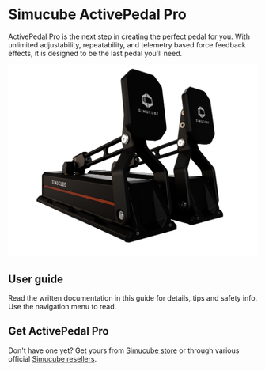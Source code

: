 # Simucube ActivePedal Pro

ActivePedal Pro is the next step in creating the perfect pedal for you. With unlimited adjustability, repeatability, and telemetry based force feedback effects, it is designed to be the last pedal you’ll need.

![](assets/APP_render_warm.png)

## User guide

Read the written documentation in this guide for details, tips and safety info. Use the navigation menu to read.

## Get ActivePedal Pro

Don't have one yet? Get yours from [Simucube store](https://simucube.com/simucubeactivepedal/) or through various official [Simucube resellers](https://simucube.com/resellers/).

